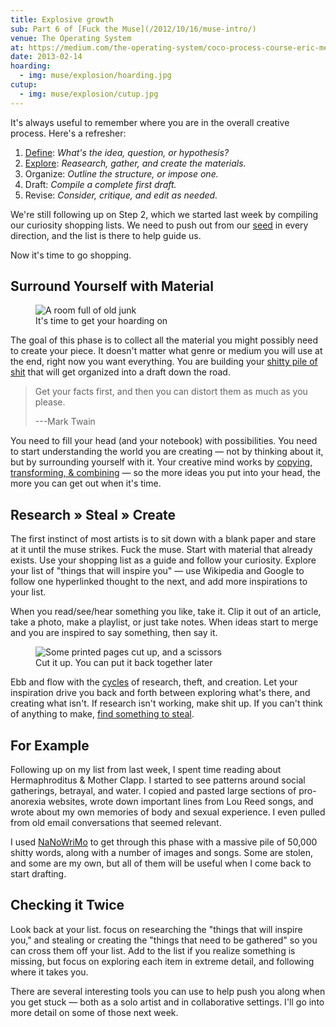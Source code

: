 ```yaml
---
title: Explosive growth
sub: Part 6 of [Fuck the Muse](/2012/10/16/muse-intro/)
venue: The Operating System
at: https://medium.com/the-operating-system/coco-process-course-eric-meyers-fuck-the-muse-lesson-6-explosive-growth-b5e6652af1e1
date: 2013-02-14
hoarding:
  - img: muse/explosion/hoarding.jpg
cutup:
  - img: muse/explosion/cutup.jpg
---
```


It's always useful to remember where you are
in the overall creative process.
Here's a refresher:

1. [Define][seed]: *What's the idea, question, or hypothesis?*
2. [Explore][explore]: *Reasearch, gather, and create the materials.*
3. Organize: *Outline the structure, or impose one.*
4. Draft: *Compile a complete first draft.*
5. Revise: *Consider, critique, and edit as needed.*

We're still following up on Step 2,
which we started last week
by compiling our curiosity shopping lists.
We need to push out from our [seed][seed] in every direction,
and the list is there to help guide us.

Now it's time to go shopping.

[seed]: /2012/12/13/starting-from-a-seed/
[explore]: /2013/02/07/get-curious/

## Surround Yourself with Material

<figure>
  <img
    webc:is="u-img"
    src="muse/explosion/hoarding.jpg"
    alt="A room full of old junk"
  >
  <figcaption>It's time to get your hoarding on</figcaption>
</figure>

The goal of this phase is to collect all the material
you might possibly need to create your piece.
It doesn't matter what genre or medium you will use at the end,
right now you want everything.
You are building your [shitty pile of shit][shit]
that will get organized into a draft down the road.

> Get your facts first,
> and then you can distort them as much as you please.
>
> ---Mark Twain

You need to fill your head (and your notebook) with possibilities.
You need to start understanding the world you are creating —
not by thinking about it, but by surrounding yourself with it.
Your creative mind works
by [copying, transforming, & combining][elements] —
so the more ideas you put into your head,
the more you can get out when it's time.

[shit]: /2013/02/07/get-curious/
[elements]: /2012/10/23/ordinary-tools-of-thought/

## Research » Steal » Create

The first instinct of most artists is to sit down with a blank paper
and stare at it until the muse strikes.
Fuck the muse.
Start with material that already exists.
Use your shopping list as a guide and follow your curiosity.
Explore your list of "things that will inspire you" —
use Wikipedia and Google to follow one hyperlinked thought to the next,
and add more inspirations to your list.

When you read/see/hear something you like, take it.
Clip it out of an article,
take a photo,
make a playlist,
or just take notes.
When ideas start to merge and you are inspired to say something,
then say it.

<figure>
  <img
    webc:is="u-img"
    src="muse/explosion/cutup.jpg"
    alt="Some printed pages cut up, and a scissors"
  >
  <figcaption>Cut it up. You can put it back together later</figcaption>
</figure>

Ebb and flow with the [cycles][cycles] of research, theft, and creation.
Let your inspiration drive you back and forth
between exploring what's there, and creating what isn't.
If research isn't working, make shit up.
If you can't think of anything to make,
[find something to steal][steal].

[cycles]: /2012/11/08/creative-cycles/
[steal]: https://www.austinkleon.com/steal/

## For Example

Following up on my list from last week,
I spent time reading about Hermaphroditus & Mother Clapp.
I started to see patterns around social gatherings,
betrayal, and water.
I copied and pasted large sections of pro-anorexia websites,
wrote down important lines from Lou Reed songs,
and wrote about my own memories of body and sexual experience.
I even pulled from old email conversations
that seemed relevant.

I used [NaNoWriMo][NaNoWriMo] to get through this phase
with a massive pile of 50,000 shitty words,
along with a number of images and songs.
Some are stolen, and some are my own,
but all of them will be useful when I come back to start drafting.

[NaNoWriMo]: https://www.nanowrimo.org/

## Checking it Twice

Look back at your list.
focus on researching the "things that will inspire you,"
and stealing or creating the "things that need to be gathered"
so you can cross them off your list.
Add to the list if you realize something is missing,
but focus on exploring each item in extreme detail,
and following where it takes you.

There are several interesting tools you can use
to help push you along when you get stuck —
both as a solo artist and in collaborative settings.
I'll go into more detail on some of those next week.
